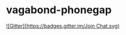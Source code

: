 # vagabond-phonegap
[![Gitter](https://badges.gitter.im/Join Chat.svg)](https://gitter.im/n-dream/vagabond-phonegap?utm_source=badge&utm_medium=badge&utm_campaign=pr-badge&utm_content=badge)